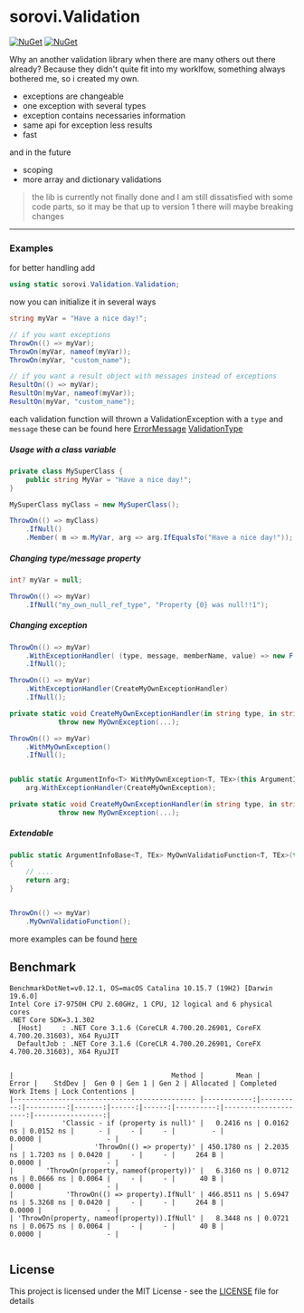 # sorovi.Validation

[![NuGet](https://img.shields.io/nuget/v/sorovi.Validation.svg?style=flat-square)](https://www.nuget.org/packages/sorovi.Validation/)
[![NuGet](https://img.shields.io/nuget/dt/sorovi.Validation.svg?style=flat-square)](https://www.nuget.org/packages/sorovi.Validation/)

Why an another validation library when there are many others out there already? 
Because they didn't quite fit into my worklfow, something always bothered me, so i created my own. 

- exceptions are changeable
- one exception with several types
- exception contains necessaries information
- same api for exception less results
- fast

and in the future 
- scoping
- more array and dictionary validations

   
> the lib is currently not finally done and I am still dissatisfied with some code parts,
so it may be that up to version 1 there will maybe breaking changes

---
### Examples

for better handling add 

```csharp
using static sorovi.Validation.Validation;
```

now you can initialize it in several ways 

```csharp
string myVar = "Have a nice day!";

// if you want exceptions
ThrowOn(() => myVar);
ThrowOn(myVar, nameof(myVar));
ThrowOn(myVar, "custom_name");

// if you want a result object with messages instead of exceptions
ResultOn(() => myVar);
ResultOn(myVar, nameof(myVar));
ResultOn(myVar, "custom_name");
```

each validation function will thrown a ValidationException with a `type` and `message`
these can be found here [ErrorMessage](sorovi.Validation/Common/ErrorMessage.cs) [ValidationType](sorovi.Validation/Common/ValidationType.cs)



##### Usage with a class variable

```csharp
private class MySuperClass { 
    public string MyVar = "Have a nice day!";
}

MySuperClass myClass = new MySuperClass();

ThrowOn(() => myClass)
    .IfNull()
    .Member( m => m.MyVar, arg => arg.IfEqualsTo("Have a nice day!"));

```

##### Changing type/message property

```csharp
int? myVar = null;

ThrowOn(() => myVar)
    .IfNull("my_own_null_ref_type", "Property {0} was null!!1");
```



##### Changing exception

```csharp
ThrowOn(() => myVar)
    .WithExceptionHandler( (type, message, memberName, value) => new F(...) )
    .IfNull();
```

```csharp
ThrowOn(() => myVar)
    .WithExceptionHandler(CreateMyOwnExceptionHandler)
    .IfNull();

private static void CreateMyOwnExceptionHandler(in string type, in string message, in string memberName, in object value) =>
            throw new MyOwnException(...);
```


```csharp
ThrowOn(() => myVar)
    .WithMyOwnException()
    .IfNull();


public static ArgumentInfo<T> WithMyOwnException<T, TEx>(this ArgumentInfoBase<T, TEx> arg) where TEx : Delegate => 
    arg.WithExceptionHandler(CreateMyOwnException);

private static void CreateMyOwnExceptionHandler(in string type, in string message, in string memberName, in object value) =>
            throw new MyOwnException(...);
```

##### Extendable

```csharp
public static ArgumentInfoBase<T, TEx> MyOwnValidatioFunction<T, TEx>(this ArgumentInfoBase<T, TEx> arg, ....)
{
    // ....
    return arg;
}


ThrowOn(() => myVar)
    .MyOwnValidatioFunction();

```

more examples can be found [here](docs/validations.md)

## Benchmark

```
BenchmarkDotNet=v0.12.1, OS=macOS Catalina 10.15.7 (19H2) [Darwin 19.6.0]
Intel Core i7-9750H CPU 2.60GHz, 1 CPU, 12 logical and 6 physical cores
.NET Core SDK=3.1.302
  [Host]     : .NET Core 3.1.6 (CoreCLR 4.700.20.26901, CoreFX 4.700.20.31603), X64 RyuJIT
  DefaultJob : .NET Core 3.1.6 (CoreCLR 4.700.20.26901, CoreFX 4.700.20.31603), X64 RyuJIT


|                                       Method |        Mean |     Error |    StdDev |  Gen 0 | Gen 1 | Gen 2 | Allocated | Completed Work Items | Lock Contentions |
|--------------------------------------------- |------------:|----------:|----------:|-------:|------:|------:|----------:|---------------------:|-----------------:|
|            'Classic - if (property is null)' |   0.2416 ns | 0.0162 ns | 0.0152 ns |      - |     - |     - |         - |               0.0000 |                - |
|                    'ThrowOn(() => property)' | 450.1780 ns | 2.2035 ns | 1.7203 ns | 0.0420 |     - |     - |     264 B |               0.0000 |                - |
|        'ThrowOn(property, nameof(property))' |   6.3160 ns | 0.0712 ns | 0.0666 ns | 0.0064 |     - |     - |      40 B |               0.0000 |                - |
|             'ThrowOn(() => property).IfNull' | 466.8511 ns | 5.6947 ns | 5.3268 ns | 0.0420 |     - |     - |     264 B |               0.0000 |                - |
| 'ThrowOn(property, nameof(property)).IfNull' |   8.3448 ns | 0.0721 ns | 0.0675 ns | 0.0064 |     - |     - |      40 B |               0.0000 |                - |


```

## License

This project is licensed under the MIT License - see the [LICENSE](LICENSE) file for details
